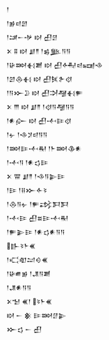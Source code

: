<div class='block'>
<div class='line'>𒁹</div>
<div class='line'>𒁹𒂊𒁀𒇻</div>
<div class='line'>𒁹𒁼𒀸𒋩 𒊭 𒌷𒆪</div>
<div class='line'>𒉽 𒐉 𒊭 𒋗𒈫 𒁹𒌗𒆥𒀀𒀀</div>
<div class='line'>𒁹𒄩𒇷𒈬𒋢 𒊭 𒌷𒅈𒁀𒍢𒈾</div>
<div class='line'>𒁹𒇻𒁲𒈬 𒊭 𒌷𒍮𒉿𒋼</div>
<div class='line'>𒁹𒀀𒁍𒊒 𒊭 𒌷𒋫𒆷𒈬𒊓</div>
<div class='line'>𒉽 𒐈 𒊭 𒋗𒈫 𒁹𒋼𒀀𒆷𒀀𒀀</div>
<div class='line'>𒁹𒀭𒅎 𒊭 𒌷𒋾𒄿𒋼</div>
<div class='line'>𒁹𒉡 𒁹𒈾𒋡𒁀𒀀𒀀</div>
<div class='line'>𒁹𒇷𒄿𒋾𒊑 𒁹𒈨𒇷𒆠𒀭</div>
<div class='line'>𒁹𒋾𒀀 𒁹𒀭𒌓𒄿</div>
<div class='line'>𒉽 𒐌 𒋗𒈫 𒁹𒈾𒀀𒉌𒄿</div>
<div class='line'>𒁹𒄿 𒁹𒍝𒁍𒅆𒂟</div>
<div class='line'>𒁹𒁲𒀀𒉡 𒁹𒊓𒃶𒁕𒁕</div>
<div class='line'>𒁹𒋾𒄿 𒌷𒊺𒄿𒋾𒊑</div>
<div class='line'>𒁹𒊓𒉌𒄿 𒁹𒀭𒌓𒀭𒀀𒀀</div>
<div class='line'>𒃲𒂟𒈨𒌍</div>
<div class='line'>𒁹𒄣𒊏𒁺𒄰𒌍</div>
<div class='line'>𒁹𒄩𒌑𒂊 𒁹𒂗𒀀𒋢</div>
<div class='line'>𒁹𒂗𒀭𒀀𒀀</div>
<div class='line'>𒉽𒈠 𒌍𒁹 𒂟𒈨𒌍</div>
<div class='line'>𒊭 𒀸 𒆜 𒄿𒇷𒆪𒉌</div>
<div class='line'>𒁍𒌓 𒀸 𒌷</div>
</div>